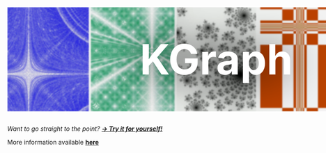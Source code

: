 <style>
    .header {
        display: flex;
        justify-content: center;
        align-items: center;
        height: 25vw;
        width: 100vw;
        position: relative;
        overflow: hidden;
    }

    h1 {
        margin: 0;
        padding: 0;
        font-weight: bold;
        font-size: 10vw;
        position: absolute;
        color: white;

        filter: brightness(100%) drop-shadow(0 0 50px black);
        font-family: "Courier 10 Pitch" monospace;
    }
    img {
        position: relative;
        object-fit: cover;
        filter: blur(1px) brightness(0.95);
        height: 100%;
    }
</style>

<div class="header">
    <img src="res/demo/header.webp">
    <h1>KGraph</h1>
</div>
<br>

_Want to go straight to the point? __[→ Try it for yourself!](https://kaapporaivio.fi/graph?demo=1)___

More information available __[here](https://kaapporaivio.fi/graph/about)__